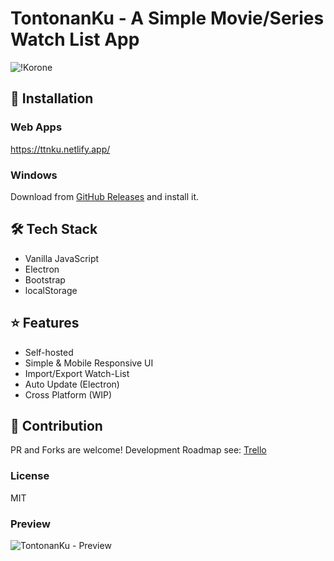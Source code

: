 # TontonanKu - A Simple Movie/Series Watch List App
<!-- [![Windows](https://img.shields.io/badge/platform-Windows-0078d7.svg)](https://img.shields.io/badge/platform-Windows-0078d7.svg) [![Downloaded](https://img.shields.io/github/downloads/Baja-Softworks/TontonanKu/latest/total?color=0078d7)](https://img.shields.io/github/downloads/Baja-Softworks/TontonanKu/latest/total?color=0078d7) [![GitHub release](https://img.shields.io/github/release-date/Baja-Softworks/TontonanKu?color=0078d7)](https://github.com/Baja-Softworks/TontonanKu/releases) [![GitHub release](https://img.shields.io/github/release/Baja-Softworks/TontonanKu?color=0078d7)](https://github.com/Baja-Softworks/TontonanKu/releases)
## TontonanKu is a Note Watch List Application// Aplikasi untuk Melihat List Tontonan -->

![!Korone](https://baja-softworks.github.io/assets/images/9vxsii1i3s851.png)

## 💽 Installation

### Web Apps

<https://ttnku.netlify.app/>

### Windows

Download from [GitHub Releases](https://github.com/Baja-Softworks/TontonanKu/releases) and install it.

## 🛠 Tech Stack

* Vanilla JavaScript
* Electron
* Bootstrap
* localStorage

## ⭐ Features

* Self-hosted
* Simple & Mobile Responsive UI
* Import/Export Watch-List
* Auto Update (Electron)
* Cross Platform (WIP)

## 🤝 Contribution

PR and Forks are welcome!
Development Roadmap see: [Trello](https://trello.com/b/DSrcGXI0/mywatchlist)

### License

MIT

### Preview

![TontonanKu - Preview](https://bajasoft.my.id/assets/images/TontonanKu%20-%20Preview%201.0.1.gif "TontonanKu")

<!-- ## ⌨️ Development

### Clone Code

```bash
git clone git@github.com:Baja-Softworks/TontonanKu.git
```

### Install Dependencies

```bash
cd TontonanKu
npm install
```

### Dev Mode

```bash
npm run dev
```

### Build Release

```bash
npm run build
```

After building, the application will be found in the project's `release` directory. -->